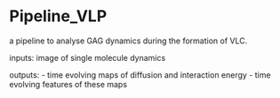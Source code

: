 # Pipeline_VLP

a pipeline to analyse GAG dynamics during the formation of VLC.

inputs: image of single molecule dynamics

outputs: 
	- time evolving maps of diffusion and interaction energy 
	- time evolving features of these maps






